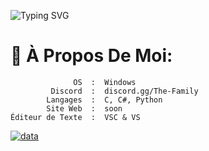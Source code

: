 ![Typing SVG](https://readme-typing-svg.demolab.com?font=Fira+Code&size=15&pause=1000&color=d018d0&multiline=true&random=false&width=435&lines=%2Fusr%2Fbin%2Fnarcus;narcus)

# 💫 À Propos De Moi:
```
              OS  :  Windows
         Discord  :  discord.gg/The-Family
        Langages  :  C, C#, Python
        Site Web  :  soon
Éditeur de Texte  :  VSC & VS
```

<a href="https://discord.gg/The-Family" target="_blank"><img src="https://github.com/narcusensei/narcusensei/blob/main/assets/data.gif" alt="data"></a>